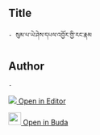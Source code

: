 ## Title
	- སུམ་པ་ཡེ་ཤེས་དཔལ་འབྱོར་གྱི་རང་རྣམ

## Author
	- 



[<img src="https://img.icons8.com/color/25/000000/edit-property.png"> Open in Editor](http://editor.openpecha.org/I3FDE541E)

[<img width="25" src="https://library.bdrc.io/icons/BUDA-small.svg"> Open in Buda](https://library.bdrc.io/show/bdr:IE0OPI3FDE541E)
